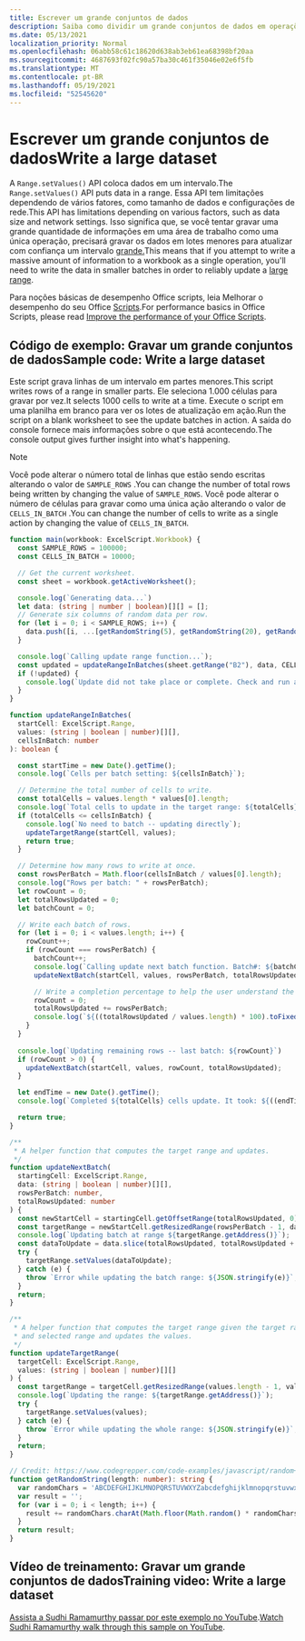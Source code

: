 ```yaml
---
title: Escrever um grande conjuntos de dados
description: Saiba como dividir um grande conjuntos de dados em operações de gravação menores Office Scripts.
ms.date: 05/13/2021
localization_priority: Normal
ms.openlocfilehash: 06abb58c61c18620d638ab3eb61ea68398bf20aa
ms.sourcegitcommit: 4687693f02fc90a57ba30c461f35046e02e6f5fb
ms.translationtype: MT
ms.contentlocale: pt-BR
ms.lasthandoff: 05/19/2021
ms.locfileid: "52545620"
---
```

# <a name="write-a-large-dataset"></a><span data-ttu-id="63c1d-103">Escrever um grande conjuntos de dados</span><span class="sxs-lookup"><span data-stu-id="63c1d-103">Write a large dataset</span></span>

<span data-ttu-id="63c1d-104">A `Range.setValues()` API coloca dados em um intervalo.</span><span class="sxs-lookup"><span data-stu-id="63c1d-104">The `Range.setValues()` API puts data in a range.</span></span> <span data-ttu-id="63c1d-105">Essa API tem limitações dependendo de vários fatores, como tamanho de dados e configurações de rede.</span><span class="sxs-lookup"><span data-stu-id="63c1d-105">This API has limitations depending on various factors, such as data size and network settings.</span></span> <span data-ttu-id="63c1d-106">Isso significa que, se você tentar gravar uma grande quantidade de informações em uma área de trabalho como uma única operação, precisará gravar os dados em lotes menores para atualizar com confiança um intervalo [grande.](../../testing/platform-limits.md)</span><span class="sxs-lookup"><span data-stu-id="63c1d-106">This means that if you attempt to write a massive amount of information to a workbook as a single operation, you'll need to write the data in smaller batches in order to reliably update a [large range](../../testing/platform-limits.md).</span></span>

<span data-ttu-id="63c1d-107">Para noções básicas de desempenho Office scripts, leia Melhorar o desempenho do seu Office [Scripts](../../develop/web-client-performance.md).</span><span class="sxs-lookup"><span data-stu-id="63c1d-107">For performance basics in Office Scripts, please read [Improve the performance of your Office Scripts](../../develop/web-client-performance.md).</span></span>

## <a name="sample-code-write-a-large-dataset"></a><span data-ttu-id="63c1d-108">Código de exemplo: Gravar um grande conjuntos de dados</span><span class="sxs-lookup"><span data-stu-id="63c1d-108">Sample code: Write a large dataset</span></span>

<span data-ttu-id="63c1d-109">Este script grava linhas de um intervalo em partes menores.</span><span class="sxs-lookup"><span data-stu-id="63c1d-109">This script writes rows of a range in smaller parts.</span></span> <span data-ttu-id="63c1d-110">Ele seleciona 1.000 células para gravar por vez.</span><span class="sxs-lookup"><span data-stu-id="63c1d-110">It selects 1000 cells to write at a time.</span></span> <span data-ttu-id="63c1d-111">Execute o script em uma planilha em branco para ver os lotes de atualização em ação.</span><span class="sxs-lookup"><span data-stu-id="63c1d-111">Run the script on a blank worksheet to see the update batches in action.</span></span> <span data-ttu-id="63c1d-112">A saída do console fornece mais informações sobre o que está acontecendo.</span><span class="sxs-lookup"><span data-stu-id="63c1d-112">The console output gives further insight into what's happening.</span></span>

> [!NOTE]
> <span data-ttu-id="63c1d-113">Você pode alterar o número total de linhas que estão sendo escritas alterando o valor de `SAMPLE_ROWS` .</span><span class="sxs-lookup"><span data-stu-id="63c1d-113">You can change the number of total rows being written by changing the value of `SAMPLE_ROWS`.</span></span> <span data-ttu-id="63c1d-114">Você pode alterar o número de células para gravar como uma única ação alterando o valor de `CELLS_IN_BATCH` .</span><span class="sxs-lookup"><span data-stu-id="63c1d-114">You can change the number of cells to write as a single action by changing the value of `CELLS_IN_BATCH`.</span></span>

```TypeScript
function main(workbook: ExcelScript.Workbook) {
  const SAMPLE_ROWS = 100000;
  const CELLS_IN_BATCH = 10000;

  // Get the current worksheet.
  const sheet = workbook.getActiveWorksheet();

  console.log(`Generating data...`)
  let data: (string | number | boolean)[][] = [];
  // Generate six columns of random data per row. 
  for (let i = 0; i < SAMPLE_ROWS; i++) {
    data.push([i, ...[getRandomString(5), getRandomString(20), getRandomString(10), Math.random()], "Sample data"]);
  }

  console.log(`Calling update range function...`);
  const updated = updateRangeInBatches(sheet.getRange("B2"), data, CELLS_IN_BATCH);
  if (!updated) {
    console.log(`Update did not take place or complete. Check and run again.`);
  }
}

function updateRangeInBatches(
  startCell: ExcelScript.Range,
  values: (string | boolean | number)[][],
  cellsInBatch: number
): boolean {

  const startTime = new Date().getTime();
  console.log(`Cells per batch setting: ${cellsInBatch}`);

  // Determine the total number of cells to write.
  const totalCells = values.length * values[0].length;
  console.log(`Total cells to update in the target range: ${totalCells}`);
  if (totalCells <= cellsInBatch) {
    console.log(`No need to batch -- updating directly`);
    updateTargetRange(startCell, values);
    return true;
  }

  // Determine how many rows to write at once.
  const rowsPerBatch = Math.floor(cellsInBatch / values[0].length);
  console.log("Rows per batch: " + rowsPerBatch);
  let rowCount = 0;
  let totalRowsUpdated = 0;
  let batchCount = 0;

  // Write each batch of rows.
  for (let i = 0; i < values.length; i++) {
    rowCount++;
    if (rowCount === rowsPerBatch) {
      batchCount++;
      console.log(`Calling update next batch function. Batch#: ${batchCount}`);
      updateNextBatch(startCell, values, rowsPerBatch, totalRowsUpdated);

      // Write a completion percentage to help the user understand the progress.
      rowCount = 0;
      totalRowsUpdated += rowsPerBatch;
      console.log(`${((totalRowsUpdated / values.length) * 100).toFixed(1)}% Done`);
    }
  }
  
  console.log(`Updating remaining rows -- last batch: ${rowCount}`)
  if (rowCount > 0) {
    updateNextBatch(startCell, values, rowCount, totalRowsUpdated);
  }

  let endTime = new Date().getTime();
  console.log(`Completed ${totalCells} cells update. It took: ${((endTime - startTime) / 1000).toFixed(6)} seconds to complete. ${((((endTime  - startTime) / 1000)) / cellsInBatch).toFixed(8)} seconds per ${cellsInBatch} cells-batch.`);

  return true;
}

/**
 * A helper function that computes the target range and updates. 
 */
function updateNextBatch(
  startingCell: ExcelScript.Range,
  data: (string | boolean | number)[][],
  rowsPerBatch: number,
  totalRowsUpdated: number
) {
  const newStartCell = startingCell.getOffsetRange(totalRowsUpdated, 0);
  const targetRange = newStartCell.getResizedRange(rowsPerBatch - 1, data[0].length - 1);
  console.log(`Updating batch at range ${targetRange.getAddress()}`);
  const dataToUpdate = data.slice(totalRowsUpdated, totalRowsUpdated + rowsPerBatch);
  try {
    targetRange.setValues(dataToUpdate);
  } catch (e) {
    throw `Error while updating the batch range: ${JSON.stringify(e)}`;
  }
  return;
}

/**
 * A helper function that computes the target range given the target range's starting cell
 * and selected range and updates the values.
 */
function updateTargetRange(
  targetCell: ExcelScript.Range,
  values: (string | boolean | number)[][]
) {
  const targetRange = targetCell.getResizedRange(values.length - 1, values[0].length - 1);
  console.log(`Updating the range: ${targetRange.getAddress()}`);
  try {
    targetRange.setValues(values);
  } catch (e) {
    throw `Error while updating the whole range: ${JSON.stringify(e)}`;
  }
  return;
}

// Credit: https://www.codegrepper.com/code-examples/javascript/random+text+generator+javascript
function getRandomString(length: number): string {
  var randomChars = 'ABCDEFGHIJKLMNOPQRSTUVWXYZabcdefghijklmnopqrstuvwxyz0123456789';
  var result = '';
  for (var i = 0; i < length; i++) {
    result += randomChars.charAt(Math.floor(Math.random() * randomChars.length));
  }
  return result;
}
```

## <a name="training-video-write-a-large-dataset"></a><span data-ttu-id="63c1d-115">Vídeo de treinamento: Gravar um grande conjuntos de dados</span><span class="sxs-lookup"><span data-stu-id="63c1d-115">Training video: Write a large dataset</span></span>

<span data-ttu-id="63c1d-116">[Assista a Sudhi Ramamurthy passar por este exemplo no YouTube](https://youtu.be/BP9Kp0Ltj7U).</span><span class="sxs-lookup"><span data-stu-id="63c1d-116">[Watch Sudhi Ramamurthy walk through this sample on YouTube](https://youtu.be/BP9Kp0Ltj7U).</span></span>
